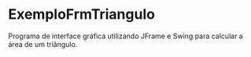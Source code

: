 # ExemploFrmTriangulo
Programa de interface gráfica utilizando JFrame e Swing para calcular a área de um triângulo.
